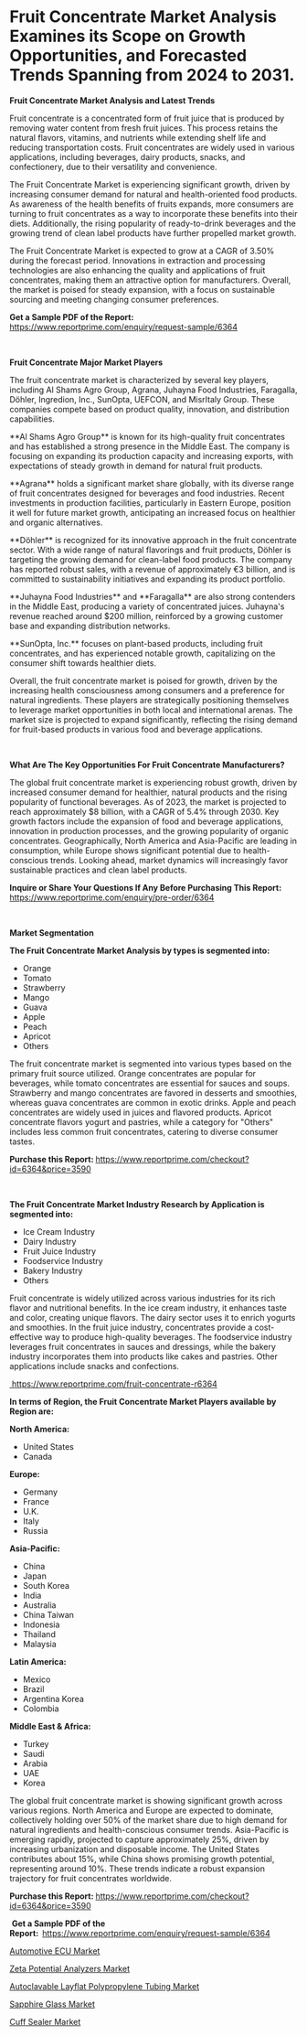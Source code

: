 <p><h1>Fruit Concentrate Market Analysis Examines its Scope on Growth Opportunities, and Forecasted Trends Spanning from 2024 to 2031.</h1></p><p><strong>Fruit Concentrate Market Analysis and Latest Trends</strong></p>
<p><p>Fruit concentrate is a concentrated form of fruit juice that is produced by removing water content from fresh fruit juices. This process retains the natural flavors, vitamins, and nutrients while extending shelf life and reducing transportation costs. Fruit concentrates are widely used in various applications, including beverages, dairy products, snacks, and confectionery, due to their versatility and convenience.</p><p>The Fruit Concentrate Market is experiencing significant growth, driven by increasing consumer demand for natural and health-oriented food products. As awareness of the health benefits of fruits expands, more consumers are turning to fruit concentrates as a way to incorporate these benefits into their diets. Additionally, the rising popularity of ready-to-drink beverages and the growing trend of clean label products have further propelled market growth. </p><p>The Fruit Concentrate Market is expected to grow at a CAGR of 3.50% during the forecast period. Innovations in extraction and processing technologies are also enhancing the quality and applications of fruit concentrates, making them an attractive option for manufacturers. Overall, the market is poised for steady expansion, with a focus on sustainable sourcing and meeting changing consumer preferences.</p></p>
<p><strong>Get a Sample PDF of the Report:&nbsp;</strong> <a href="https://www.reportprime.com/enquiry/request-sample/6364">https://www.reportprime.com/enquiry/request-sample/6364</a></p>
<p>&nbsp;</p>
<p><strong>Fruit Concentrate Major Market Players</strong></p>
<p><p>The fruit concentrate market is characterized by several key players, including Al Shams Agro Group, Agrana, Juhayna Food Industries, Faragalla, Döhler, Ingredion, Inc., SunOpta, UEFCON, and MisrItaly Group. These companies compete based on product quality, innovation, and distribution capabilities.</p><p>**Al Shams Agro Group** is known for its high-quality fruit concentrates and has established a strong presence in the Middle East. The company is focusing on expanding its production capacity and increasing exports, with expectations of steady growth in demand for natural fruit products.</p><p>**Agrana** holds a significant market share globally, with its diverse range of fruit concentrates designed for beverages and food industries. Recent investments in production facilities, particularly in Eastern Europe, position it well for future market growth, anticipating an increased focus on healthier and organic alternatives.</p><p>**Döhler** is recognized for its innovative approach in the fruit concentrate sector. With a wide range of natural flavorings and fruit products, Döhler is targeting the growing demand for clean-label food products. The company has reported robust sales, with a revenue of approximately €3 billion, and is committed to sustainability initiatives and expanding its product portfolio.</p><p>**Juhayna Food Industries** and **Faragalla** are also strong contenders in the Middle East, producing a variety of concentrated juices. Juhayna's revenue reached around $200 million, reinforced by a growing customer base and expanding distribution networks.</p><p>**SunOpta, Inc.** focuses on plant-based products, including fruit concentrates, and has experienced notable growth, capitalizing on the consumer shift towards healthier diets.</p><p>Overall, the fruit concentrate market is poised for growth, driven by the increasing health consciousness among consumers and a preference for natural ingredients. These players are strategically positioning themselves to leverage market opportunities in both local and international arenas. The market size is projected to expand significantly, reflecting the rising demand for fruit-based products in various food and beverage applications.</p></p>
<p>&nbsp;</p>
<p><strong>What Are The Key Opportunities For Fruit Concentrate Manufacturers?</strong></p>
<p><p>The global fruit concentrate market is experiencing robust growth, driven by increased consumer demand for healthier, natural products and the rising popularity of functional beverages. As of 2023, the market is projected to reach approximately $8 billion, with a CAGR of 5.4% through 2030. Key growth factors include the expansion of food and beverage applications, innovation in production processes, and the growing popularity of organic concentrates. Geographically, North America and Asia-Pacific are leading in consumption, while Europe shows significant potential due to health-conscious trends. Looking ahead, market dynamics will increasingly favor sustainable practices and clean label products.</p></p>
<p><strong>Inquire or Share Your Questions If Any Before Purchasing This Report:</strong> <a href="https://www.reportprime.com/enquiry/pre-order/6364">https://www.reportprime.com/enquiry/pre-order/6364</a></p>
<p>&nbsp;</p>
<p><strong>Market Segmentation</strong></p>
<p><strong>The Fruit Concentrate Market Analysis by types is segmented into:</strong></p>
<p><ul><li>Orange</li><li>Tomato</li><li>Strawberry</li><li>Mango</li><li>Guava</li><li>Apple</li><li>Peach</li><li>Apricot</li><li>Others</li></ul></p>
<p><p>The fruit concentrate market is segmented into various types based on the primary fruit source utilized. Orange concentrates are popular for beverages, while tomato concentrates are essential for sauces and soups. Strawberry and mango concentrates are favored in desserts and smoothies, whereas guava concentrates are common in exotic drinks. Apple and peach concentrates are widely used in juices and flavored products. Apricot concentrate flavors yogurt and pastries, while a category for "Others" includes less common fruit concentrates, catering to diverse consumer tastes.</p></p>
<p><strong>Purchase this Report:&nbsp;</strong><a href="https://www.reportprime.com/checkout?id=6364&price=3590">https://www.reportprime.com/checkout?id=6364&price=3590</a></p>
<p>&nbsp;</p>
<p><strong>The Fruit Concentrate Market Industry Research by Application is segmented into:</strong></p>
<p><ul><li>Ice Cream Industry</li><li>Dairy Industry</li><li>Fruit Juice Industry</li><li>Foodservice Industry</li><li>Bakery Industry</li><li>Others</li></ul></p>
<p><p>Fruit concentrate is widely utilized across various industries for its rich flavor and nutritional benefits. In the ice cream industry, it enhances taste and color, creating unique flavors. The dairy sector uses it to enrich yogurts and smoothies. In the fruit juice industry, concentrates provide a cost-effective way to produce high-quality beverages. The foodservice industry leverages fruit concentrates in sauces and dressings, while the bakery industry incorporates them into products like cakes and pastries. Other applications include snacks and confections.</p></p>
<p><a href="https://www.reportprime.com/fruit-concentrate-r6364">&nbsp;https://www.reportprime.com/fruit-concentrate-r6364</a></p>
<p><strong>In terms of Region, the Fruit Concentrate Market Players available by Region are:</strong></p>
<p>
    <p> <strong> North America: </strong>
        <ul>
            <li>United States</li>
            <li>Canada</li>
        </ul>
        </p> 
    <p> <strong> Europe: </strong>
        <ul>
            <li>Germany</li>
            <li>France</li>
            <li>U.K.</li>
            <li>Italy</li>
            <li>Russia</li>
        </ul>
        </p> 
    <p> <strong> Asia-Pacific: </strong>
        <ul>
            <li>China</li>
            <li>Japan</li>
            <li>South Korea</li>
            <li>India</li>
            <li>Australia</li>
            <li>China Taiwan</li>
            <li>Indonesia</li>
            <li>Thailand</li>
            <li>Malaysia</li>
        </ul>
        </p> 
    <p> <strong> Latin America: </strong>
        <ul>
            <li>Mexico</li>
            <li>Brazil</li>
            <li>Argentina Korea</li>
            <li>Colombia</li>
        </ul>
        </p> 
    <p> <strong> Middle East & Africa: </strong>
        <ul>
            <li>Turkey</li>
            <li>Saudi</li>
            <li>Arabia</li>
            <li>UAE</li>
            <li>Korea</li>
        </ul>
    </p>
    </p>
<p><p>The global fruit concentrate market is showing significant growth across various regions. North America and Europe are expected to dominate, collectively holding over 50% of the market share due to high demand for natural ingredients and health-conscious consumer trends. Asia-Pacific is emerging rapidly, projected to capture approximately 25%, driven by increasing urbanization and disposable income. The United States contributes about 15%, while China shows promising growth potential, representing around 10%. These trends indicate a robust expansion trajectory for fruit concentrates worldwide.</p></p>
<p><strong>Purchase this Report: </strong><a href="https://www.reportprime.com/checkout?id=6364&price=3590">https://www.reportprime.com/checkout?id=6364&price=3590</a></p>
<p>&nbsp;<strong>Get a Sample PDF of the Report:&nbsp;&nbsp;</strong><a href="https://www.reportprime.com/enquiry/request-sample/6364">https://www.reportprime.com/enquiry/request-sample/6364</a></p>
<p><strong></strong></p>
<p><p><a href="https://www.linkedin.com/pulse/global-automotive-ecu-market-sector2024-2031-metrics-strategic-7xoxe?trackingId=YmnL1gKIQ%2FaJ%2FtsruU%2BtWg%3D%3D">Automotive ECU Market</a></p><p><a href="https://medium.com/@dorothybrooks53/zeta-potential-analyzers-market-strategic-insights-product-evolution-and-market-segmentation-in-fa5837cbe584">Zeta Potential Analyzers Market</a></p><p><a href="https://issuu.com/reportprime-2/docs/autoclavable-layflat-polypropylene-_e05fe0eead2746">Autoclavable Layflat Polypropylene Tubing Market</a></p><p><a href="https://www.linkedin.com/pulse/market-dynamics-future-trends-global-sapphire-glass-sector-forecasted-ww2jc?trackingId=i1MPKmjWQVehf8Jk%2BTz%2F8g%3D%3D">Sapphire Glass Market</a></p><p><a href="https://issuu.com/reportprime-2/docs/cuff-sealer-market-size-2030.pptx_415d0664f6a4d3">Cuff Sealer Market</a></p></p>